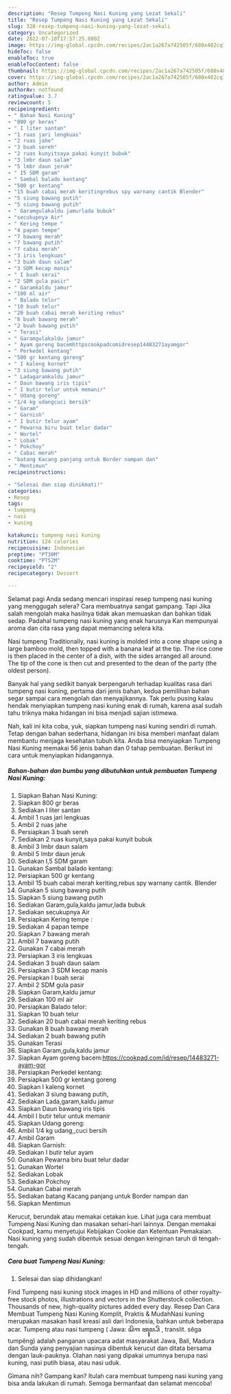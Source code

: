 ```yaml
---
description: "Resep Tumpeng Nasi Kuning yang Lezat Sekali"
title: "Resep Tumpeng Nasi Kuning yang Lezat Sekali"
slug: 328-resep-tumpeng-nasi-kuning-yang-lezat-sekali
category: Uncategorized
date: 2022-07-10T17:57:25.800Z
image: https://img-global.cpcdn.com/recipes/2ac1a267a742505f/680x482cq70/tumpeng-nasi-kuning-foto-resep-utama.jpg
hideToc: false
enableToc: true
enableTocContent: false
thumbnail: https://img-global.cpcdn.com/recipes/2ac1a267a742505f/680x482cq70/tumpeng-nasi-kuning-foto-resep-utama.jpg
cover: https://img-global.cpcdn.com/recipes/2ac1a267a742505f/680x482cq70/tumpeng-nasi-kuning-foto-resep-utama.jpg
author: Admin
authorAv: notfound
ratingvalue: 3.7
reviewcount: 5
recipeingredient:
- " Bahan Nasi Kuning"
- "800 gr beras"
- " I liter santan"
- "1 ruas jari lengkuas"
- "2 ruas jahe"
- "3 buah sereh"
- "2 ruas kunyitsaya pakai kunyit bubuk"
- "3 lmbr daun salam"
- "5 lmbr daun jeruk"
- " I5 SDM garam"
- " Sambal balado kentang"
- "500 gr kentang"
- "15 buah cabai merah keritingrebus spy warnany cantik Blender"
- "5 siung bawang putih"
- "5 siung bawang putih"
- " Garamgulakaldu jamurlada bubuk"
- "secukupnya Air"
- " Kering tempe "
- "4 papan tempe"
- "7 bawang merah"
- "7 bawang putih"
- "7 cabai merah"
- "3 iris lengkuas"
- "3 buah daun salam"
- "3 SDM kecap manis"
- " I buah serai"
- "2 SDM gula pasir"
- " Garamkaldu jamur"
- "100 ml air"
- " Balado telor"
- "10 buah telur"
- "20 buah cabai merah keriting rebus"
- "8 buah bawang merah"
- "2 buah bawang putih"
- " Terasi"
- " Garamgulakaldu jamur"
- " Ayam goreng bacemhttpscookpadcomidresep14483271ayamgor"
- " Perkedel kentang"
- "500 gr kentang goreng"
- " I kaleng kornet"
- "3 siung bawang putih"
- " Ladagaramkaldu jamur"
- " Daun bawang iris tipis"
- " I butir telur untuk memanir"
- " Udang goreng"
- "1/4 kg udangcuci bersih"
- " Garam"
- " Garnish"
- " I butir telur ayam"
- " Pewarna biru buat telur dadar"
- " Wortel"
- " Lobak"
- " Pokchoy"
- " Cabai merah"
- "batang Kacang panjang untuk Border nampan dan"
- " Mentimun"
recipeinstructions:

- "Selesai dan siap dinikmati!"
categories:
- Resep
tags:
- tumpeng
- nasi
- kuning

katakunci: tumpeng nasi kuning 
nutrition: 124 calories
recipecuisine: Indonesian
preptime: "PT30M"
cooktime: "PT52M"
recipeyield: "2"
recipecategory: Dessert

---
```



Selamat pagi Anda sedang mencari inspirasi resep tumpeng nasi kuning yang menggugah selera? Cara membuatnya sangat gampang. Tapi Jika salah mengolah maka hasilnya tidak akan memuaskan dan bahkan tidak sedap. Padahal tumpeng nasi kuning yang enak harusnya Kan mempunyai aroma dan cita rasa yang dapat memancing selera kita.


Nasi tumpeng Traditionally, nasi kuning is molded into a cone shape using a large bamboo mold, then topped with a banana leaf at the tip. The rice cone is then placed in the center of a dish, with the sides arranged all around. The tip of the cone is then cut and presented to the dean of the party (the oldest person).

Banyak hal yang sedikit banyak berpengaruh terhadap kualitas rasa dari tumpeng nasi kuning, pertama dari jenis bahan, kedua pemilihan bahan segar sampai cara mengolah dan menyajikannya. Tak perlu pusing kalau hendak menyiapkan tumpeng nasi kuning enak di rumah, karena asal sudah tahu triknya maka hidangan ini bisa menjadi sajian istimewa.


Nah, kali ini kita coba, yuk, siapkan tumpeng nasi kuning sendiri di rumah. Tetap dengan bahan sederhana, hidangan ini bisa memberi manfaat dalam membantu menjaga kesehatan tubuh kita. Anda bisa menyiapkan Tumpeng Nasi Kuning memakai 56 jenis bahan dan 0 tahap pembuatan. Berikut ini cara untuk menyiapkan hidangannya.

<!--inarticleads1-->

##### Bahan-bahan dan bumbu yang dibutuhkan untuk pembuatan Tumpeng Nasi Kuning:

1. Siapkan  Bahan Nasi Kuning:
1. Siapkan 800 gr beras
1. Sediakan  I liter santan
1. Ambil 1 ruas jari lengkuas
1. Ambil 2 ruas jahe
1. Persiapkan 3 buah sereh
1. Sediakan 2 ruas kunyit,saya pakai kunyit bubuk
1. Ambil 3 lmbr daun salam
1. Ambil 5 lmbr daun jeruk
1. Sediakan  I,5 SDM garam
1. Gunakan  Sambal balado kentang:
1. Persiapkan 500 gr kentang
1. Ambil 15 buah cabai merah keriting,rebus spy warnany cantik. Blender
1. Gunakan 5 siung bawang putih
1. Siapkan 5 siung bawang putih
1. Sediakan  Garam,gula,kaldu jamur,lada bubuk
1. Sediakan secukupnya Air
1. Persiapkan  Kering tempe :
1. Sediakan 4 papan tempe
1. Siapkan 7 bawang merah
1. Ambil 7 bawang putih
1. Gunakan 7 cabai merah
1. Persiapkan 3 iris lengkuas
1. Sediakan 3 buah daun salam
1. Persiapkan 3 SDM kecap manis
1. Persiapkan  I buah serai
1. Ambil 2 SDM gula pasir
1. Siapkan  Garam,kaldu jamur
1. Sediakan 100 ml air
1. Persiapkan  Balado telor:
1. Siapkan 10 buah telur
1. Sediakan 20 buah cabai merah keriting rebus
1. Gunakan 8 buah bawang merah
1. Sediakan 2 buah bawang putih
1. Gunakan  Terasi
1. Siapkan  Garam,gula,kaldu jamur
1. Siapkan  Ayam goreng bacem:https://cookpad.com/id/resep/14483271-ayam-gor
1. Persiapkan  Perkedel kentang:
1. Persiapkan 500 gr kentang goreng
1. Siapkan  I kaleng kornet
1. Sediakan 3 siung bawang putih,
1. Sediakan  Lada,garam,kaldu jamur
1. Siapkan  Daun bawang iris tipis
1. Ambil  I butir telur untuk memanir
1. Siapkan  Udang goreng:
1. Ambil 1/4 kg udang,,cuci bersih
1. Ambil  Garam
1. Siapkan  Garnish:
1. Sediakan  I butir telur ayam
1. Gunakan  Pewarna biru buat telur dadar
1. Gunakan  Wortel
1. Sediakan  Lobak
1. Sediakan  Pokchoy
1. Gunakan  Cabai merah
1. Sediakan batang Kacang panjang untuk Border nampan dan
1. Siapkan  Mentimun


Kerucut, berundak atau memakai cetakan kue. Lihat juga cara membuat Tumpeng Nasi Kuning dan masakan sehari-hari lainnya. Dengan memakai Cookpad, kamu menyetujui Kebijakan Cookie dan Ketentuan Pemakaian. Nasi kuning yang sudah dibentuk sesuai dengan keinginan taruh di tengah-tengah. 

<!--inarticleads2-->

##### Cara buat Tumpeng Nasi Kuning:


1. Selesai dan siap dihidangkan!

Find Tumpeng nasi kuning stock images in HD and millions of other royalty-free stock photos, illustrations and vectors in the Shutterstock collection. Thousands of new, high-quality pictures added every day. Resep Dan Cara Membuat Tumpeng Nasi Kuning Komplit, Praktis &amp; MudahNasi kuning merupakan masakan hasil kreasi asli dari Indonesia, bahkan untuk beberapa acar. Tumpeng atau nasi tumpeng ( Jawa: ꦱꦼꦒ ꦠꦸꦩ꧀ꦥꦼꦁ , translit. sêga tumpêng) adalah panganan upacara adat masyarakat Jawa, Bali, Madura dan Sunda yang penyajian nasinya dibentuk kerucut dan ditata bersama dengan lauk-pauknya. Olahan nasi yang dipakai umumnya berupa nasi kuning, nasi putih biasa, atau nasi uduk. 

Gimana nih? Gampang kan? Itulah cara membuat tumpeng nasi kuning yang bisa anda lakukan di rumah. Semoga bermanfaat dan selamat mencoba!
